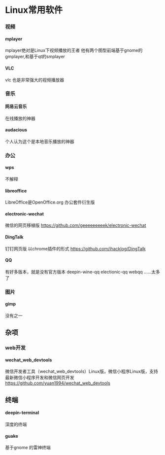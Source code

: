 Linux常用软件
==========

### 视频
#### mplayer
mplayer绝对是Linux下视频播放的王者
他有两个图型前端基于gnome的gmplayer,和基于qt的smplayer

#### VLC
vlc 也是非常强大的视频播放器

### 音乐
#### 网易云音乐
在线播放的神器

#### audacious
个人认为这个是本地音乐播放的神器

### 办公
#### wps
不解释

#### libreoffice
LibreOffice是OpenOffice.org 办公套件衍生版

#### electronic-wechat
微信的网页移植版
https://github.com/geeeeeeeeek/electronic-wechat

#### DingTalk
钉钉网页版
以chrome插件的形式
https://github.com/ihacklog/DingTalk

#### QQ
有好多版本，就是没有官方版本
deepin-wine-qq
electionic-qq
webqq
......太多了


### 图片
#### gimp
没有之一

## 杂项

### web开发
#### wechat_web_devtools
微信开发者工具（wechat_web_devtools）Linux版，微信小程序Linux版，支持最新微信小程序开发和微信网页开发
https://github.com/yuan1994/wechat_web_devtools


## 终端
#### deepin-terminal
深度的终端

#### guake
基于gnome 的雷神终端
